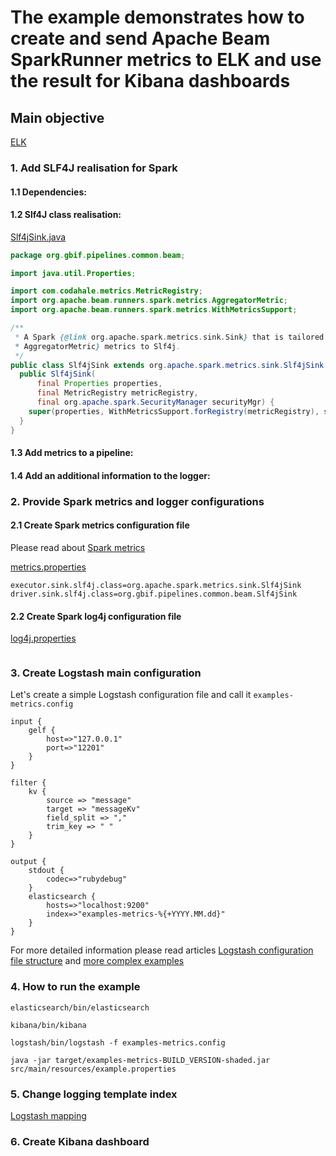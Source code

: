 # The example demonstrates how to create and send Apache Beam SparkRunner metrics to ELK and use the result for Kibana dashboards

## Main objective
[ELK](https://www.elastic.co/elk-stack)

### 1. Add SLF4J realisation for Spark

#### 1.1 Dependencies:

#### 1.2 Slf4J class realisation:

[Slf4jSink.java](./src/main/java/org/gbif/pipelines/common/beam/Slf4jSink.java)

```java
package org.gbif.pipelines.common.beam;

import java.util.Properties;

import com.codahale.metrics.MetricRegistry;
import org.apache.beam.runners.spark.metrics.AggregatorMetric;
import org.apache.beam.runners.spark.metrics.WithMetricsSupport;

/**
 * A Spark {@link org.apache.spark.metrics.sink.Sink} that is tailored to report {@link
 * AggregatorMetric} metrics to Slf4j.
 */
public class Slf4jSink extends org.apache.spark.metrics.sink.Slf4jSink {
  public Slf4jSink(
      final Properties properties,
      final MetricRegistry metricRegistry,
      final org.apache.spark.SecurityManager securityMgr) {
    super(properties, WithMetricsSupport.forRegistry(metricRegistry), securityMgr);
  }
}
```

#### 1.3 Add metrics to a pipeline:

#### 1.4 Add an additional information to the logger:

### 2. Provide Spark metrics and logger configurations

#### 2.1 Create Spark metrics configuration file

Please read about [Spark metrics](https://spark.apache.org/docs/latest/monitoring.html#metrics)

[metrics.properties](./src/resources/metrics.properties)
```
executor.sink.slf4j.class=org.apache.spark.metrics.sink.Slf4jSink
driver.sink.slf4j.class=org.gbif.pipelines.common.beam.Slf4jSink
```

#### 2.2 Create Spark log4j configuration file
[log4j.properties](./src/resources/log4j.properties)
```
```

### 3. Create Logstash main configuration
Let's create a simple Logstash configuration file and call it ```examples-metrics.config```

```
input {
    gelf {
        host=>"127.0.0.1"
        port=>"12201"
    }
}

filter {
    kv {
        source => "message"
        target => "messageKv"
        field_split => ","
        trim_key => " "
    }
}

output {
    stdout {
        codec=>"rubydebug"
    }
    elasticsearch {
        hosts=>"localhost:9200"
        index=>"examples-metrics-%{+YYYY.MM.dd}"
    }
}
```

For more detailed information please read articles [Logstash configuration file structure](https://www.elastic.co/guide/en/logstash/current/configuration-file-structure.html) and [more complex examples](https://www.elastic.co/guide/en/logstash/current/config-examples.html)

### 4. How to run the example

```
elasticsearch/bin/elasticsearch
```

```
kibana/bin/kibana
```

```
logstash/bin/logstash -f examples-metrics.config
```

```
java -jar target/examples-metrics-BUILD_VERSION-shaded.jar src/main/resources/example.properties
```

### 5. Change logging template index
[Logstash mapping](https://www.elastic.co/blog/logstash_lesson_elasticsearch_mapping)

### 6. Create Kibana dashboard

